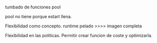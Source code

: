 tumbado de funciones pool

pool no tiene porque estart llena.

Flexibilidad como concepto. runtime pelado >>>> imagen completa

Flexibilidad en las politicas. Permitir crear funcion de coste y optimizarla.